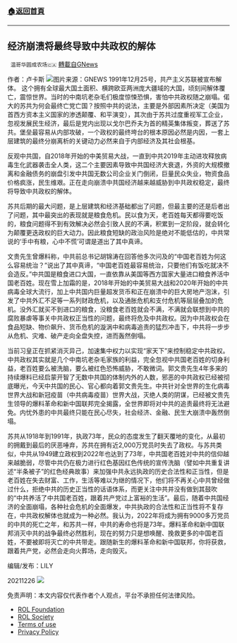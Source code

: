 ###  [:house:返回首頁](https://github.com/ourhimalayas/txt)
---


## 经济崩溃将最终导致中共政权的解体
` 温哥华圆成农场🇨🇦` [轉載自GNews](https://gnews.org/zh-hans/1793527/)

作者：卢卡斯
![](https://assets.gnews.org/wp-content/uploads/2021/12/图片145778.png)图片来源：GNEWS
1991年12月25号，共产主义苏联被宣布解体。 这个拥有全球最大国土面积、横跨欧亚两洲庞大疆域的大国，顷刻间解体覆亡，震惊世界。当时的中南坑老杂毛们极度惊悚恐惧，害怕中共政权随之崩塌。偌大的苏共为何会最终亡党亡国？按照中共的说法，主要是外部因素所决定（美国为首西方资本主义国家的渗透颠覆、和平演变），其次由于苏共过度重视军工企业，忽视发展民生经济，最后是党内出现以戈尔巴乔夫为首的精英集体叛变，葬送了苏共。堡垒最容易从内部攻破，一个政权的最终垮台的根本原因必然是内因，一套上层建筑的最终分崩离析的关键动力必然来自于内部经济及其社会根基。

反观中共国，自2018年开始的中美贸易大战，一直到中共2019年主动进攻释放病毒生化武器袭击全人类，这二个主要因素导致中共国经济大衰退，外资的大规模撤离和金融债务的崩盘引发中共国无数公司企业关门倒闭，巨量民众失业，物资食品价格疯涨，民生维艰。正在走向崩溃中共国经济越来越威胁到中共政权稳定，最终将导致中共政权的解体。

苏共后期的最大问题，是上层建筑和经济基础都出了问题，但最主要的还是后者出了问题，其中最突出的表现就是粮食危机。民以食为天，老百姓每天都得要吃饭的，粮食问题得不到有效解决必然会引致人民的不满，积累到一定阶段，就会转化为颠覆更迭政权的巨大动力。因此粮食短缺的政治风险是绝对不能低估的，中共常说的‘手中有粮，心中不慌’可谓是道出了其中真谛。

文贵先生曾爆料称，中共前总书记胡锦涛在回答他多次问及的“中国老百姓为何这么容易统治？”说出了其中真谛，“中国老百姓最容易统治，只要他们有饭吃就决不会造反。”中共国是粮食进口大国，一直依靠从美国等西方国家大量进口粮食养活中国老百姓。现在雪上加霜的是，2018年开始的中美贸易大战和2020年开始的中共病毒全球大流行，加上中共国内巨量超发货币和正在崩溃中的巨大房地产泡沫，引发了中共外汇不足等一系列财政危机，以及通胀危机和支付危机等层层叠加的危机。没外汇就买不到进口的粮食，没粮食老百姓就会不满，不满就会联想到中共的腐败暴虐等事关中共政权正当性的问题，最终将危及中共政权。因为中共政权会在食品短缺、物价飙升、货币危机的漩涡中和病毒追责的猛烈冲击下，中共将一步步从危机、灾难、破产走向全盘失控，进而轰然倒塌。

当前习皇正在抓紧消灭异己，加速集中权力以实现“家天下”来控制稳定中共政权。中共政权其实就是几个中南坑老杂毛家族的利益，完全忽视中共国老百姓的切身利益，老百姓要么被洗脑，要么被红色恐怖威胁，不敢微词。郭文贵先生4年多来的持续爆料已经启蒙开智了无数中共国的体制内外的人数，邪恶的中共政权已经被彻底曝光，今天中共国的民心、官心都向着郭文贵先生。中共针对全世界的生化病毒世界大战和新冠疫苗（中共病毒疫苗）世界大战，灭绝人类的阴谋，已经被文贵先生领导的爆料革命和新中国联邦完全揭露，全世界即将对中共的追责最终将无法避免。内忧外患的中共最终只能在民心尽失，社会经济、金融、民生大崩溃中轰然倒塌。

苏共从1918年到1991年，执政73年，民众的态度发生了翻天覆地的变化，从最初的拥戴到最后的厌恶唾弃，苏共在拥有近2,000万党员时失去了政权。与苏共类似，中共从1949建立政权到2022年也达到了73年，中共国老百姓对中共的信仰越来越脆弱，尽管中共仍在极力进行红色基因红色传统的宣传洗脑（譬如中共重复讲述“半条被子”的红色经典故事）来加强中共永远执政的历史合法性和正当性，但是老百姓在失去财富、工作，生活等难以为继的情况下，他们将不再关心中共曾经做过什么，拒绝中共的历史正当性的话语体系，而更关注中共并没有做到其鼓吹的“中共养活了中共国老百姓，跟着共产党过上富裕的生活”。最后，随着中共国经济的全面崩塌，各种社会危机的全面爆发，中共执政的合法性和正当性将不复存在，中共政权解体也就成为一种必然。我认为，2022年将成为拥有9000多万党员的中共的死亡之年，和苏共一样，中共的寿命也将是73年。爆料革命和新中国联邦消灭中共的战争最终必然胜利，现在的努力只是想唤醒、挽救更多的中国老百姓，不要被即将灭亡的中共带走。跟随新生的爆料革命和新中国联邦，你将获救，跟着共产党，必然会走向火葬场，走向毁灭。

编辑/发布：LILY

20211226
![](https://assets.gnews.org/wp-content/uploads/2021/11/農場文宣-3.jpg)
 

免责声明：本文内容仅代表作者个人观点，平台不承担任何法律风险。

- [ROL Foundation](https://rolfoundation.org/)
- [ROL Society](https://rolsociety.org/)
- [Terms of use](https://gnews.org/terms-of-use-3/)
- [Privacy Policy](https://gnews.org/privacy-policy/)

